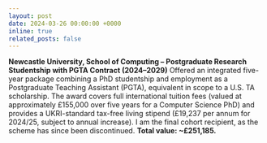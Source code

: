 ```yaml
---
layout: post
date: 2024-03-26 00:00:00 +0000 
inline: true
related_posts: false
---
```

**Newcastle University, School of Computing – Postgraduate Research Studentship with PGTA Contract (2024–2029)**
Offered an integrated five-year package combining a PhD studentship and employment as a Postgraduate Teaching Assistant (PGTA), equivalent in scope to a U.S. TA scholarship. The award covers full international tuition fees (valued at approximately £155,000 over five years for a Computer Science PhD) and provides a UKRI-standard tax-free living stipend (£19,237 per annum for 2024/25, subject to annual increase).
I am the final cohort recipient, as the scheme has since been discontinued.
**Total value: ~£251,185.**



